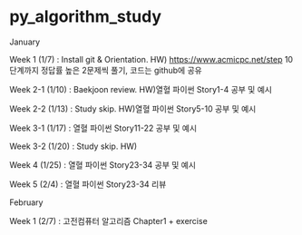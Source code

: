 # py_algorithm_study

January

Week 1    (1/7) : Install git & Orientation. HW) https://www.acmicpc.net/step 10단계까지 정답률 높은 2문제씩 풀기, 코드는 github에 공유

Week 2-1 (1/10) : Baekjoon review. HW)열혈 파이썬 Story1-4 공부 및 예시

Week 2-2 (1/13) : Study skip. HW)열혈 파이썬 Story5-10 공부 및 예시

Week 3-1 (1/17) : 열혈 파이썬 Story11-22 공부 및 예시

Week 3-2 (1/20) : Study skip. HW)

Week 4 (1/25) : 열혈 파이썬 Story23-34 공부 및 예시

Week 5 (2/4) : 열혈 파이썬 Story23-34 리뷰

February

Week 1 (2/7) : 고전컴퓨터 알고리즘 Chapter1 + exercise
